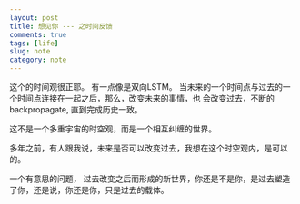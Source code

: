 ```yaml
---
layout: post
title: 想见你 --- 之时间反馈
comments: true
tags: [life]
slug: note
category: note
---
```


这个的时间观很正耶。
有一点像是双向LSTM。
当未来的一个时间点与过去的一个时间点连接在一起之后，那么，改变未来的事情，也
会改变过去，不断的backpropagate, 直到完成历史一致。

这不是一个多重宇宙的时空观，而是一个相互纠缠的世界。

多年之前，有人跟我说，未来是否可以改变过去，我想在这个时空观内，是可以的。


一个有意思的问题，
过去改变之后而形成的新世界，你还是不是你，是过去塑造了你，还是说，你还是你，只是过去的载体。












